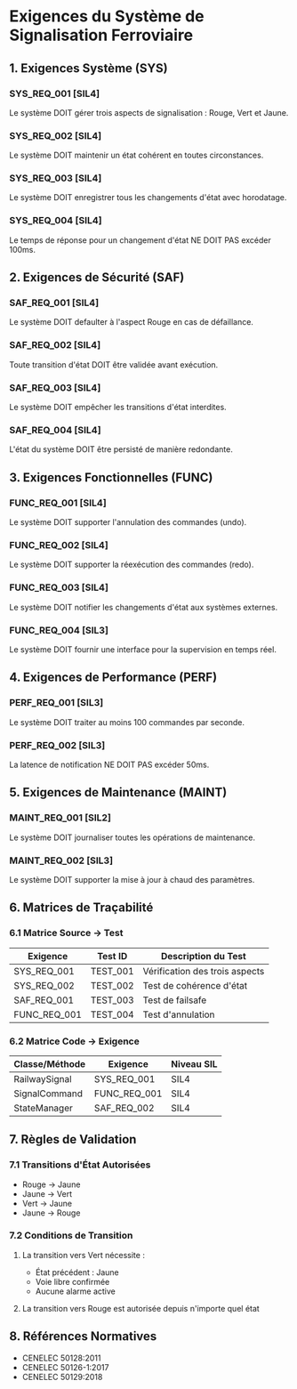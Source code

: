 # Exigences du Système de Signalisation Ferroviaire

## 1. Exigences Système (SYS)

### SYS_REQ_001 [SIL4]
Le système DOIT gérer trois aspects de signalisation : Rouge, Vert et Jaune.

### SYS_REQ_002 [SIL4]
Le système DOIT maintenir un état cohérent en toutes circonstances.

### SYS_REQ_003 [SIL4]
Le système DOIT enregistrer tous les changements d'état avec horodatage.

### SYS_REQ_004 [SIL4]
Le temps de réponse pour un changement d'état NE DOIT PAS excéder 100ms.

## 2. Exigences de Sécurité (SAF)

### SAF_REQ_001 [SIL4]
Le système DOIT defaulter à l'aspect Rouge en cas de défaillance.

### SAF_REQ_002 [SIL4]
Toute transition d'état DOIT être validée avant exécution.

### SAF_REQ_003 [SIL4]
Le système DOIT empêcher les transitions d'état interdites.

### SAF_REQ_004 [SIL4]
L'état du système DOIT être persisté de manière redondante.

## 3. Exigences Fonctionnelles (FUNC)

### FUNC_REQ_001 [SIL4]
Le système DOIT supporter l'annulation des commandes (undo).

### FUNC_REQ_002 [SIL4]
Le système DOIT supporter la réexécution des commandes (redo).

### FUNC_REQ_003 [SIL4]
Le système DOIT notifier les changements d'état aux systèmes externes.

### FUNC_REQ_004 [SIL3]
Le système DOIT fournir une interface pour la supervision en temps réel.

## 4. Exigences de Performance (PERF)

### PERF_REQ_001 [SIL3]
Le système DOIT traiter au moins 100 commandes par seconde.

### PERF_REQ_002 [SIL3]
La latence de notification NE DOIT PAS excéder 50ms.

## 5. Exigences de Maintenance (MAINT)

### MAINT_REQ_001 [SIL2]
Le système DOIT journaliser toutes les opérations de maintenance.

### MAINT_REQ_002 [SIL3]
Le système DOIT supporter la mise à jour à chaud des paramètres.

## 6. Matrices de Traçabilité

### 6.1 Matrice Source → Test

| Exigence      | Test ID       | Description du Test |
|---------------|---------------|------------------|
| SYS_REQ_001   | TEST_001     | Vérification des trois aspects |
| SYS_REQ_002   | TEST_002     | Test de cohérence d'état |
| SAF_REQ_001   | TEST_003     | Test de failsafe |
| FUNC_REQ_001  | TEST_004     | Test d'annulation |

### 6.2 Matrice Code → Exigence

| Classe/Méthode | Exigence    | Niveau SIL |
|----------------|-------------|------------|
| RailwaySignal  | SYS_REQ_001 | SIL4       |
| SignalCommand  | FUNC_REQ_001| SIL4       |
| StateManager   | SAF_REQ_002 | SIL4       |

## 7. Règles de Validation

### 7.1 Transitions d'État Autorisées
- Rouge → Jaune
- Jaune → Vert
- Vert → Jaune
- Jaune → Rouge

### 7.2 Conditions de Transition
1. La transition vers Vert nécessite :
   - État précédent : Jaune
   - Voie libre confirmée
   - Aucune alarme active

2. La transition vers Rouge est autorisée depuis n'importe quel état

## 8. Références Normatives
- CENELEC 50128:2011
- CENELEC 50126-1:2017
- CENELEC 50129:2018
